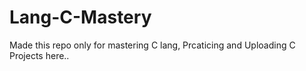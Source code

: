 # Lang-C-Mastery
Made this repo only for mastering C lang, Prcaticing and Uploading C Projects here..
